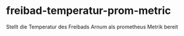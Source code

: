 # freibad-temperatur-prom-metric
Stellt die Temperatur des Freibads Arnum als prometheus Metrik bereit

